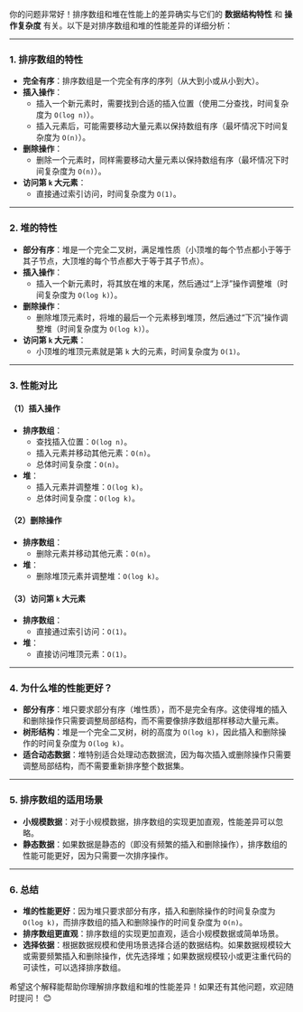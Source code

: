 ﻿
你的问题非常好！排序数组和堆在性能上的差异确实与它们的 **数据结构特性** 和 **操作复杂度** 有关。以下是对排序数组和堆的性能差异的详细分析：

---

### 1. **排序数组的特性**
- **完全有序**：排序数组是一个完全有序的序列（从大到小或从小到大）。
- **插入操作**：
  - 插入一个新元素时，需要找到合适的插入位置（使用二分查找，时间复杂度为 `O(log n)`）。
  - 插入元素后，可能需要移动大量元素以保持数组有序（最坏情况下时间复杂度为 `O(n)`）。
- **删除操作**：
  - 删除一个元素时，同样需要移动大量元素以保持数组有序（最坏情况下时间复杂度为 `O(n)`）。
- **访问第 `k` 大元素**：
  - 直接通过索引访问，时间复杂度为 `O(1)`。

---

### 2. **堆的特性**
- **部分有序**：堆是一个完全二叉树，满足堆性质（小顶堆的每个节点都小于等于其子节点，大顶堆的每个节点都大于等于其子节点）。
- **插入操作**：
  - 插入一个新元素时，将其放在堆的末尾，然后通过“上浮”操作调整堆（时间复杂度为 `O(log k)`）。
- **删除操作**：
  - 删除堆顶元素时，将堆的最后一个元素移到堆顶，然后通过“下沉”操作调整堆（时间复杂度为 `O(log k)`）。
- **访问第 `k` 大元素**：
  - 小顶堆的堆顶元素就是第 `k` 大的元素，时间复杂度为 `O(1)`。

---

### 3. **性能对比**
#### （1）**插入操作**
- **排序数组**：
  - 查找插入位置：`O(log n)`。
  - 插入元素并移动其他元素：`O(n)`。
  - 总体时间复杂度：`O(n)`。
- **堆**：
  - 插入元素并调整堆：`O(log k)`。
  - 总体时间复杂度：`O(log k)`。

#### （2）**删除操作**
- **排序数组**：
  - 删除元素并移动其他元素：`O(n)`。
- **堆**：
  - 删除堆顶元素并调整堆：`O(log k)`。

#### （3）**访问第 `k` 大元素**
- **排序数组**：
  - 直接通过索引访问：`O(1)`。
- **堆**：
  - 直接访问堆顶元素：`O(1)`。

---

### 4. **为什么堆的性能更好？**
- **部分有序**：堆只要求部分有序（堆性质），而不是完全有序。这使得堆的插入和删除操作只需要调整局部结构，而不需要像排序数组那样移动大量元素。
- **树形结构**：堆是一个完全二叉树，树的高度为 `O(log k)`，因此插入和删除操作的时间复杂度为 `O(log k)`。
- **适合动态数据**：堆特别适合处理动态数据流，因为每次插入或删除操作只需要调整局部结构，而不需要重新排序整个数据集。

---

### 5. **排序数组的适用场景**
- **小规模数据**：对于小规模数据，排序数组的实现更加直观，性能差异可以忽略。
- **静态数据**：如果数据是静态的（即没有频繁的插入和删除操作），排序数组的性能可能更好，因为只需要一次排序操作。

---

### 6. **总结**
- **堆的性能更好**：因为堆只要求部分有序，插入和删除操作的时间复杂度为 `O(log k)`，而排序数组的插入和删除操作的时间复杂度为 `O(n)`。
- **排序数组更直观**：排序数组的实现更加直观，适合小规模数据或简单场景。
- **选择依据**：根据数据规模和使用场景选择合适的数据结构。如果数据规模较大或需要频繁插入和删除操作，优先选择堆；如果数据规模较小或更注重代码的可读性，可以选择排序数组。

希望这个解释能帮助你理解排序数组和堆的性能差异！如果还有其他问题，欢迎随时提问！ 😊
